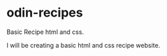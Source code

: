 # odin-recipes

Basic Recipe html and css.

I will be creating a basic html and css recipe website.
